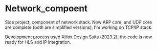 # Network_compoent
Side project, component of network stack. Now ARP core, and UDP core are complete (both are simplified versions), I'm working on TCP/IP stack.

Development process used Xilinx Design Suits (2023.2), the code is now ready for HLS and IP integration.
